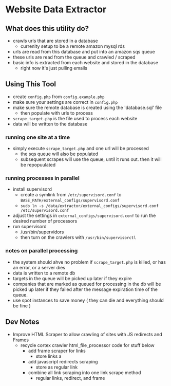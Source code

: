 Website Data Extractor
======================


What does this utility do?
--------------------------
- crawls urls that are stored in a database
  - currenlty setup to be a remote amazon mysql rds
- urls are read from this database and put into an amazon sqs queue
- these urls are read from the queue and crawled / scraped
- basic info is extracted from each website and stored in the database
  - right now it's just pulling emails


Using This Tool
---------------
- create `config.php` from `config.example.php`
- make sure your settings are correct in `config.php`
- make sure the remote database is created using the 'database.sql' file
  - then populate with urls to process
- `scrape_target.php` is the file used to process each website
- data will be written to the database

### running one site at a time
- simply execute `scrape_target.php` and one url will be processed
  - the sqs queue will also be populated
  - subsequent scrapes will use the queue, until it runs out. then it will be repopuulated
  
### running processes in parallel
- install supervisord
  - create a symlink from `/etc/supervisord.conf` to `BASE_PATH/external_configs/supervisord.conf`
  - `sudo ln -s /data/extractor/external_configs/supervisord.conf /etc/supervisord.conf`
- adjust the settings in `external_configs/supervisord.conf` to run the desired number of processors
- run supervisord
  - /usr/bin/supervidors
  - then turn on the crawlers with `/usr/bin/supervisorctl`
  
### notes on parallel processing
- the system should ahve no problem if `scrape_target.php` is killed, or has an error, or a server dies
- data is written to a remote db
- targets in the queue will be picked up later if they expire
- companies that are marked as queued for processing in the db will be picked up later if they failed after the message expiration time of the queue.
- use spot instances to save money ( they can die and everything should be fine )
  
  
Dev Notes
---------
- Improve HTML Scraper to allow crawling of sites with JS redirects and Frames
  - recycle cortex crawler html_file_processor code for stuff below
	- add frame scraper for links
		- store links a 
	- add javascript redirects scraping
		- store as regular link
	- combine all link scraping into one link scrape method
		- regular links, redirect, and frame